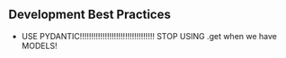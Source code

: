 ## Development Best Practices

- USE PYDANTIC!!!!!!!!!!!!!!!!!!!!!!!!!!!!!!!!! STOP USING .get when we have MODELS!